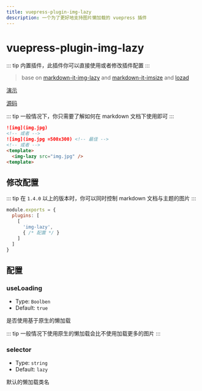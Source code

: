 ```yaml
---
title: vuepress-plugin-img-lazy
description: 一个为了更好地支持图片懒加载的 vuepress 插件
---
```


# vuepress-plugin-img-lazy <Badge text="^1.3.7"/>

::: tip
内置插件，此插件你可以直接使用或者修改插件配置
:::

> base on [markdown-it-img-lazy](https://github.com/tolking/markdown-it-img-lazy) and [markdown-it-imsize](https://github.com/tatsy/markdown-it-imsize) and [lozad](https://github.com/ApoorvSaxena/lozad.js)

[演示](https://tolking.github.io/vuepress-plugin-img-lazy/preview.html)

[源码](https://github.com/tolking/vuepress-plugin-img-lazy)

::: tip
一般情况下，你只需要了解如何在 markdown 文档下使用即可
:::

``` md
![img](img.jpg)
<!-- 或者 -->
![img](img.jpg =500x300) <!-- 最佳 -->
<!-- 或者 -->
<template>
  <img-lazy src="img.jpg" />
<template>
```

## 修改配置

::: tip
在 `1.4.0` 以上的版本时，你可以同时控制 markdown 文档与主题的图片
:::

``` js
module.exports = {
  plugins: [
    [
      'img-lazy',
      { /* 配置 */ }
    ]
  ]
}
```

## 配置

### useLoading

- Type: `Boolben`
- Default: `true`

是否使用基于原生的懒加载

::: tip
一般情况下使用原生的懒加载会比不使用加载更多的图片
:::

### selector

- Type: `string`
- Default: `lazy`

默认的懒加载类名
